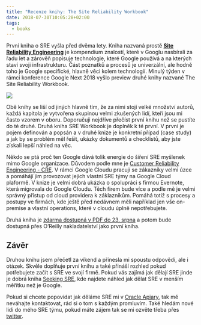 ```yaml
---
title: "Recenze knihy: The Site Reliability Workbook"
date: 2018-07-30T10:05:28+02:00
tags:
  - books
---
```



První kniha o SRE vyšla před dvěma lety. Kniha nazvaná prostě [**Site Reliability Engineering**](https://landing.google.com/sre/book/index.html) je kompendium znalostí, které v Googlu nasbírali za řadu let a zárověň popisuje technologie, které Google používá a na kterých staví svoji infrastrukturu. Část poznatků a procesů  je univerzální, ale hodně toho je Google specifické, hlavně věci kolem technologií. Minulý týden v rámci konference Google Next 2018 vyšlo preview druhé knihy nazvané The Site Reliability Workbook.

![](/images/sre-workbook.jpg)

Obě knihy se liší od jiných hlavně tím, že za nimi stojí velké množství autorů, každá kapitola je vytvořena skupinou velmi zkušených lidí, kteří jsou mi často vzorem v oboru. Doporučuji nejdříve přečíst první knihu než se pustíte do té druhé. Druhá kniha SRE Workbook je doplněk k té první. V první je pojem definován a popsán a v druhé knize je konkretní případ (case study) a jak by se problém měl řešit, ukázky dokumentů a checklistů, aby jste získali lepší náhled na věc.

Někdo se ptá proč ten Google dává tolik energie do šíření SRE myšlenek mimo Google organizace. Důvodem podle mne je [Customer Reliability Engineering - CRE](https://cloudplatform.googleblog.com/2016/10/introducing-a-new-era-of-customer-support-Google-Customer-Reliability-Engineering.html). V rámci Google Cloudu pracují se zákazníky velmi úzce a pomáhájí jim provozovat jejich vlastní SRE týmy na Google Cloud plaformě. V knize je velmi dobrá ukázka o spolupráci s firmou Evernote, která migrovala do Google Cloudu. Těch firem bude více a podle mě je velmi správný přístup od cloud providera k záklazníkům. Pomáhá totiž s procesy a postupy ve firmách, kde ještě před nedávnem měli například jen vše on-premise a vlastní operations, které v cloudu úplně nepotřebujete.

Druhá kniha je [zdarma dostupná v PDF do 23. srpna](https://landing.google.com/sre/book.html) a potom bude dostupná přes O’Reilly nakladatelství jako první kniha.

## Závěr

Druhou knihu jsem přečetl za víkend a přínesla mi spoustu odpovědí, ale i otázek. Skvěle doplňuje první knihu a také přináší rozhled pokud potřebujete začít s SRE ve svojí firmě. Pokud vás zajímá jak dělají SRE jinde je dobrá kniha [Seeking SRE](https://shop.oreilly.com/product/0636920063964.do), kde najdete náhled jak dělat SRE v menším měřítku než je Google.

Pokud si chcete popovídat jak děláme SRE mi v [Oracle Apiary](https://apiary.io), tak mě neváhajte kontaktovat, rád si o tom s každým promluvím. Také hledám nové lidi do mého SRE týmu, pokud máte zájem tak se mi ozvěte třeba přes [twitter](https://twitter.com/abtris).
